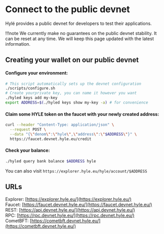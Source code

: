 # Connect to the public devnet

Hylé provides a public devnet for developers to test their applications.

!!!note
    We currently make no guarantees on the public devnet stability. It can be reset at any time.
    We will keep this page updated with the latest information.

## Creating your wallet on our public devnet
#### Configure your environment:
```bash
# This script automatically sets up the devnet configuration
./scripts/configure.sh
# Create yourprivate key, you can name it however you want
./hyled keys add my-key
export ADDRESS=$(./hyled keys show my-key -a) # for convenience
```

#### Claim some HYLE token on the faucet with your newly created address:
```bash
curl --header "Content-Type: application/json" \
  --request POST \
  --data "{\"denom\":\"hyle\",\"address\":\"$ADDRESS\"}" \
  https://faucet.devnet.hyle.eu/credit
```
#### Check your balance:
```bash
./hyled query bank balance $ADDRESS hyle
```
You can also visit `https://explorer.hyle.eu/hyle/account/$ADDRESS`

## URLs

Explorer: [https://explorer.hyle.eu/](https://explorer.hyle.eu/)  
Faucet: [https://faucet.devnet.hyle.eu/](https://faucet.devnet.hyle.eu/)  
REST: [https://api.devnet.hyle.eu/](https://api.devnet.hyle.eu/)  
RPC: [https://rpc.devnet.hyle.eu/](https://rpc.devnet.hyle.eu/)  
CometBFT: [https://cometbft.devnet.hyle.eu/](https://cometbft.devnet.hyle.eu/)  
